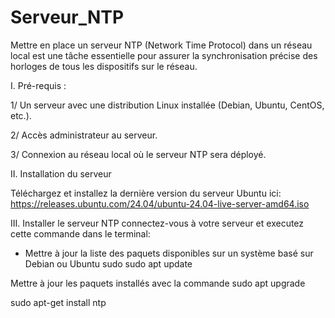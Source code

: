 # Serveur_NTP
Mettre en place un serveur NTP (Network Time Protocol) dans un réseau local est une tâche essentielle pour assurer la synchronisation précise des horloges de tous les dispositifs sur le réseau.

I. Pré-requis :

1/ Un serveur avec une distribution Linux installée (Debian, Ubuntu, CentOS, etc.).

2/ Accès administrateur au serveur.

3/ Connexion au réseau local où le serveur NTP sera déployé.


II. Installation du serveur 

Téléchargez et installez la dernière version du serveur Ubuntu ici: https://releases.ubuntu.com/24.04/ubuntu-24.04-live-server-amd64.iso

III. Installer le serveur NTP
connectez-vous à votre serveur et executez cette commande dans le terminal: 
- Mettre à jour la liste des paquets disponibles sur un système basé sur Debian ou Ubuntu
sudo sudo apt update

Mettre à jour les paquets installés avec la commande
sudo apt upgrade


sudo apt-get install ntp
